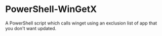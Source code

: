 # PowerShell-WinGetX
A PowerShell script which calls winget using an exclusion list of app that you don't want updated.

